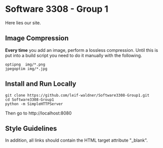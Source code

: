 Software 3308 - Group 1
======

Here lies our site.

## Image Compression
**Every time** you add an image, perform a lossless compression. Until this is put into a build script you need to do it manually with the following.

    optipng  img/*.png
    jpegoptim img/*.jpg

## Install and Run Locally

    git clone https://github.com/leif-waldner/Software3308-Group1.git
    cd Software3308-Group1
    python -m SimpleHTTPServer

Then go to http://localhost:8080

## Style Guidelines

In addition, all links should contain the HTML target attribute "_blank".

